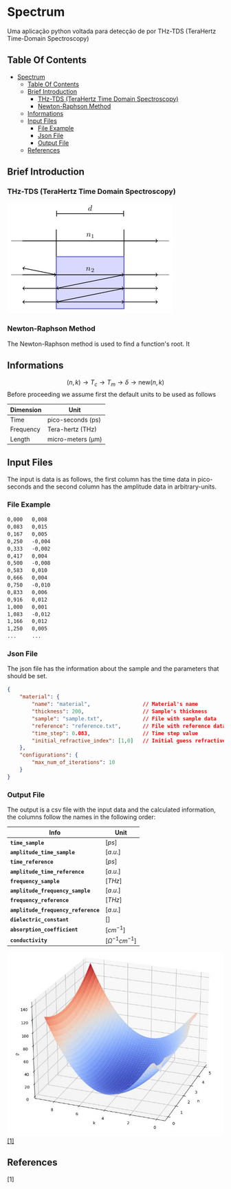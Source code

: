 # Spectrum
Uma aplicação python voltada para detecção de por THz-TDS (TeraHertz Time-Domain Spectroscopy)

## Table Of Contents
- [Spectrum](#spectrum)
  - [Table Of Contents](#table-of-contents)
  - [Brief Introduction](#brief-introduction)
    - [THz-TDS (TeraHertz Time Domain Spectroscopy)](#thz-tds-terahertz-time-domain-spectroscopy)
    - [Newton-Raphson Method](#newton-raphson-method)
  - [Informations](#informations)
  - [Input Files](#input-files)
    - [File Example](#file-example)
    - [Json File](#json-file)
    - [Output File](#output-file)
  - [References](#references)

## Brief Introduction

### THz-TDS (TeraHertz Time Domain Spectroscopy)
![Propagation](Figures/fp.jpg)

### Newton-Raphson Method
The Newton-Raphson method is used to find a function's root. It 
## Informations 
$$
(n,k) \to T_c \to T_m \to \delta \to \text{new} (n,k) 
$$ 
Before proceeding we assume first the default units to be used as follows

| Dimension | Unit              |
| --------- | ----------------- |
| Time      | pico-seconds (ps) |
| Frequency | Tera-hertz (THz)  |
| Length    | micro-meters (μm) |

## Input Files
The input is data is as follows, the first column has the time data in pico-seconds and the second column has the amplitude data in arbitrary-units.
### File Example
```txt 
0,000	0,008
0,083	0,015
0,167	0,005
0,250	-0,004
0,333	-0,002
0,417	0,004
0,500	-0,008
0,583	0,010
0,666	0,004
0,750	-0,010
0,833	0,006
0,916	0,012
1,000	0,001
1,083	-0,012
1,166	0,012
1,250	0,005
...     ...
```
### Json File
The json file has the information about the sample and the parameters that should be set.
```json
{
    "material": {
        "name": "material",                 // Material's name
        "thickness": 200,                   // Sample's thickness
        "sample": "sample.txt",             // File with sample data
        "reference": "reference.txt",       // File with reference data
        "time_step": 0.083,                 // Time step value
        "initial_refractive_index": [1,0]   // Initial guess refractive index
    },
    "configurations": {
        "max_num_of_iterations": 10
    }
}
```

### Output File
The output is a csv file with the input data and the calculated information, the columns follow the names in the following order:

| Info                                | Unit                   |
| ----------------------------------- | ---------------------- |
| **`time_sample`**                   | $[ps]$                 |
| **`amplitude_time_sample`**         | $[a.u.]$               |
| **`time_reference`**                | $[ps]$                 |
| **`amplitude_time_reference`**      | $[a.u.]$               |
| **`frequency_sample`**              | $[THz]$                |
| **`amplitude_frequency_sample`**    | $[a.u.]$               |
| **`frequency_reference`**           | $[THz]$                |
| **`amplitude_frequency_reference`** | $[a.u.]$               |
| **`dielectric_constant`**           | $[]$                   |
| **`absorption_coefficient`**        | $[cm^{-1}]$            |
| **`conductivity`**                  | $[\Omega^{-1}cm^{-1}]$ |

![](Figures/error_surface_zoomed.jpeg)
[[1]](#1)
## References
<a id="1">[1]</a> 

